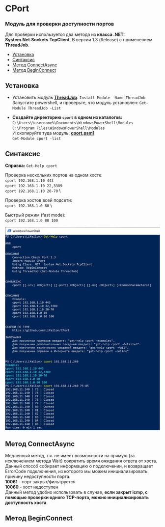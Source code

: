 # CPort

### Модуль для проверки доступности портов

Для проверки используется два метода из **класса .NET: System.Net.Sockets.TcpClient**. В версии 1.3 (Release) с применением **ThreadJob**.

- [Установка](#Установка)
- [Синтаксис](#Синтаксис)
- [Метод ConnectAsync](#Метод-ConnectAsync)
- [Метод BeginConnect](#Метод-BeginConnect)

## Установка

* Установить модуль **[ThreadJob](https://www.powershellgallery.com/packages/ThreadJob/2.0.3)**: ` Install-Module -Name ThreadJob ` \
Запустите powershell, и проверьте, что модуль установлен: ` Get-Module ThreadJob -List `

* **Создайте директорию `cport` в одном из каталогов:** \
` C:\Users\%username%\Documents\WindowsPowerShell\Modules ` \
` C:\Program Files\WindowsPowerShell\Modules ` \
И скопируйте туда модуль: **[cport.psm1](https://github.com/Lifailon/CPort/releases)** \
` Get-Module cport -list `

## Синтаксис

**Справка:** ` Get-Help cport `

Проверка нескольких портов на одном хосте: \
` cport 192.168.1.10 443 ` \
` cport 192.168.1.10 22,3389 ` \
` cport 192.168.1.10 20-70 ` \

Проверка хостов всей подсети: \
` cport 192.168.1.0 80 ` \

Быстрый режим (fast mode): \
` cport 192.168.1.0 80 100 `

![Image alt](https://github.com/Lifailon/CPort/blob/rsa/Screen/cport-1.3.jpg)

## Метод ConnectAsync

Медленный метод, т.к. не имеет возможности на прямую (за исключением метода Wait) сократить время ожидания ответа от хоста. Данный способ собирает информацию о подключении, и возвращает ErrorCode подключения, из которого мы можем инициализировать причину недоступности порта. \
**10061** - порт закрыт/фильтруется \
**10060** - хост недоступен \
Данный метод удобно использовать в случае, **если закрыт icmp, с помощью проверки одного TCP-порта, можно инициализировать доступность хоста**.

## Метод BeginConnect

